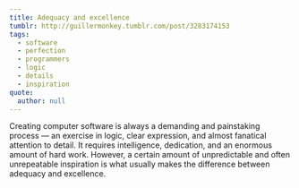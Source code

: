 ```yaml
---
title: Adequacy and excellence
tumblr: http://guillermonkey.tumblr.com/post/3283174153
tags:
  - software
  - perfection
  - programmers
  - logic
  - details
  - inspiration
quote:
  author: null
---
```


Creating computer software is always a demanding and painstaking process — an exercise in logic, clear expression, and almost fanatical attention to detail. It requires intelligence, dedication, and an enormous amount of hard work. However, a certain amount of unpredictable and often unrepeatable inspiration is what usually makes the difference between adequacy and excellence.
